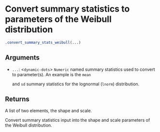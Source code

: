 # Convert summary statistics to parameters of the Weibull distribution

```r
.convert_summary_stats_weibull(...)
```

## Arguments

- `...`: <`dynamic-dots`> `Numeric` named summary statistics used to convert to parameter(s). An example is the `mean`
    
    and `sd` summary statistics for the lognormal (`lnorm`) distribution.

## Returns

A list of two elements, the shape and scale.

Convert summary statistics input into the shape and scale parameters of the Weibull distribution.
